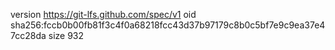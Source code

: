 version https://git-lfs.github.com/spec/v1
oid sha256:fccb0b00fb81f3c4f0a68218fcc43d37b97179c8b0c5bf7e9c9ea37e47cc28da
size 932
